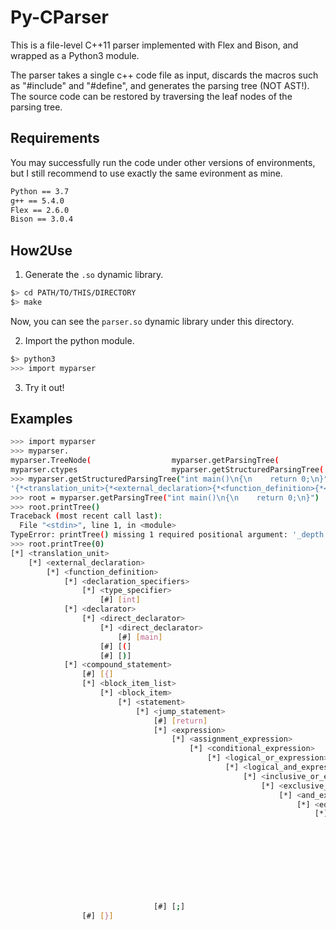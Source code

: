 # Py-CParser

This is a file-level C++11 parser implemented with Flex and Bison, and wrapped as a Python3 module.

The parser takes a single c++ code file as input, discards the macros such as "#include" and "#define", and generates the parsing tree (NOT AST!). The source code can be restored by traversing the leaf nodes of the parsing tree.

## Requirements

You may successfully run the code under other versions of environments, but I still recommend to use exactly the same evironment as mine.

```sh
Python == 3.7
g++ == 5.4.0
Flex == 2.6.0
Bison == 3.0.4
```

## How2Use

1. Generate the `.so` dynamic library.

```sh
$> cd PATH/TO/THIS/DIRECTORY
$> make
```

Now, you can see the `parser.so` dynamic library under this directory.

2. Import the python module.

```sh
$> python3
>>> import myparser
```

3. Try it out!

## Examples

```bash
>>> import myparser
>>> myparser.
myparser.TreeNode(                  myparser.getParsingTree(            myparser.io                         myparser.printParsingTree(
myparser.ctypes                     myparser.getStructuredParsingTree(  myparser.os                         myparser.sys
>>> myparser.getStructuredParsingTree("int main()\n{\n    return 0;\n}")
'{*<translation_unit>{*<external_declaration>{*<function_definition>{*<declaration_specifiers>{*<type_specifier>{#[int]}}}{*<declarator>{*<direct_declarator>{*<direct_declarator>{#[main]}}{#[(]}{#[)]}}}{*<compound_statement>{#[{]}{*<block_item_list>{*<block_item>{*<statement>{*<jump_statement>{#[return]}{*<expression>{*<assignment_expression>{*<conditional_expression>{*<logical_or_expression>{*<logical_and_expression>{*<inclusive_or_expression>{*<exclusive_or_expression>{*<and_expression>{*<equality_expression>{*<relational_expression>{*<shift_expression>{*<additive_expression>{*<multiplicative_expression>{*<cast_expression>{*<unary_expression>{*<postfix_expression>{*<primary_expression>{*<constant>{#[0]}}}}}}}}}}}}}}}}}}}{#[;]}}}}}{#[}]}}}}}'
>>> root = myparser.getParsingTree("int main()\n{\n    return 0;\n}")
>>> root.printTree()
Traceback (most recent call last):
  File "<stdin>", line 1, in <module>
TypeError: printTree() missing 1 required positional argument: '_depth'
>>> root.printTree(0)
[*] <translation_unit>
	[*] <external_declaration>
		[*] <function_definition>
			[*] <declaration_specifiers>
				[*] <type_specifier>
					[#] [int]
			[*] <declarator>
				[*] <direct_declarator>
					[*] <direct_declarator>
						[#] [main]
					[#] [(]
					[#] [)]
			[*] <compound_statement>
				[#] [{]
				[*] <block_item_list>
					[*] <block_item>
						[*] <statement>
							[*] <jump_statement>
								[#] [return]
								[*] <expression>
									[*] <assignment_expression>
										[*] <conditional_expression>
											[*] <logical_or_expression>
												[*] <logical_and_expression>
													[*] <inclusive_or_expression>
														[*] <exclusive_or_expression>
															[*] <and_expression>
																[*] <equality_expression>
																	[*] <relational_expression>
																		[*] <shift_expression>
																		 [*] <additive_expression>
																		 [*] <multiplicative_expression>
																		 [*] <cast_expression>
																		 [*] <unary_expression>
																		 [*] <postfix_expression>
																		 [*] <primary_expression>
																		 [*] <constant>
																		 [#] [0]
								[#] [;]
				[#] [}]
```
